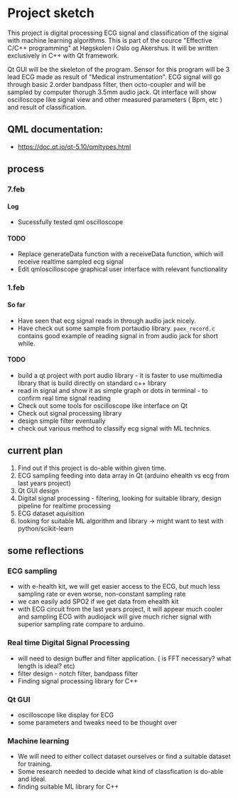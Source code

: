 # Project sketch

This project is digital processing ECG signal and classification of the siginal with machine learning algorithms. This is part of the cource "Effective C/C++ programming" at Høgskolen i Oslo og Akershus. It will be written exclusively in C++ with Qt framework. 

Qt GUI will be the skeleton of the program. Sensor for this program will be 3 lead ECG made as result of "Medical instrumentation". ECG signal will go through basic 2.order bandpass filter, then octo-coupler and will be sampled by computer thorugh 3.5mm audio jack. Qt interface will show oscilloscope like signal view and other measured parameters ( Bpm, etc ) and result of classification.

## QML documentation:
* https://doc.qt.io/qt-5.10/qmltypes.html

## process

### 7.feb
#### Log
* Sucessfully tested qml oscilloscope
#### TODO
* Replace generateData function with a receiveData function, which will receive realtime sampled ecg signal
* Edit qmloscilloscope graphical user interface with relevant functionality


### 1.feb
#### So far
* Have seen that ecg signal reads in through audio jack nicely.
* Have check out some sample from portaudio library. `paex_record.c` contains good example of reading signal in from audio jack for short while. 
#### TODO
* build a qt project with port audio library - it is faster to use multimedia library that is build directly on standard c++ library
* read in signal and show it as simple graph or dots in terminal - to confirm real time signal reading
* Check out some tools for oscilloscope like interface on Qt
* Check out signal processing library
* design simple filter eventually
* check out various method to classify ecg signal with ML technics.

## current plan

1. Find out if this project is do-able within given time.
2. ECG sampling feeding into data array in Qt (arduino ehealth vs ecg from last years project)
3. Qt GUI design
4. Digital signal processing - filtering, looking for suitable library, design pipeline for realtime processing
5. ECG dataset aquisition 
6. looking for suitable ML algorithm and library -> might want to test with python/scikit-learn

## some reflections

### ECG sampling

* with e-health kit, we will get easier access to the ECG, but much less sampling rate or even worse, non-constant sampling rate
* we can easily add SPO2 if we get data from ehealth kit
* with ECG circuit from the last years project, it will appear much cooler and sampling ECG with audiojack will give much richer signal with superior sampling rate compare to arduino.

### Real time Digital Signal Processing

* will need to design buffer and filter application. ( is FFT necessary? what length is ideal? etc)
* filter design - notch filter, bandpass filter
* Finding signal processing library for C++

### Qt GUI

* oscilloscope like display for ECG
* some parameters and tweaks need to be thought over

### Machine learning

* We will need to either collect dataset ourselves or find a suitable dataset for training.
* Some research needed to decide what kind of classfication is do-able and ideal.
* finding suitable ML library for C++
